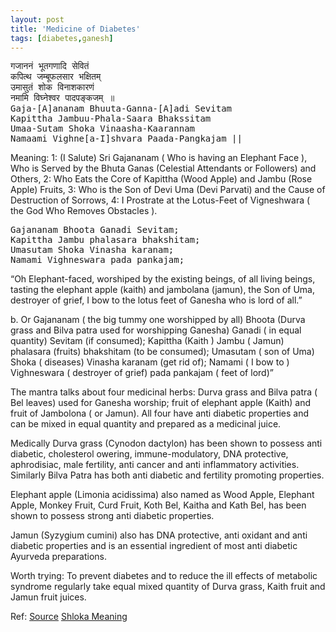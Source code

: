 ```yaml
---
layout: post
title: 'Medicine of Diabetes'
tags: [diabetes,ganesh]
---
```


<pre>
गजाननं भूतगणादि सेवितं
कपित्थ जम्बूफलसार भक्षितम्
उमासुतं शोक विनाशकारणं
नमामि विघ्नेश्वर पादपङ्कजम् ॥
Gaja-[A]ananam Bhuuta-Ganna-[A]adi Sevitam
Kapittha Jambuu-Phala-Saara Bhakssitam
Umaa-Sutam Shoka Vinaasha-Kaarannam
Namaami Vighne[a-I]shvara Paada-Pangkajam ||
</pre>

Meaning:
1: (I Salute) Sri Gajananam ( Who is having an Elephant Face ), Who is Served by the Bhuta Ganas (Celestial Attendants or Followers) and Others,
2: Who Eats the Core of Kapittha (Wood Apple) and Jambu (Rose Apple) Fruits,
3: Who is the Son of Devi Uma (Devi Parvati) and the Cause of Destruction of Sorrows,
4: I Prostrate at the Lotus-Feet of Vigneshwara ( the God Who Removes Obstacles ).



<pre>
Gajananam Bhoota Ganadi Sevitam; 
Kapittha Jambu phalasara bhakshitam; 
Umasutam Shoka Vinasha karanam; 
Namami Vighneswara pada pankajam;
</pre>


“Oh Elephant-faced, worshiped by the existing beings, of all living beings, tasting the elephant apple (kaith) and jambolana (jamun), the Son of Uma, destroyer of grief, I bow to the lotus feet of Ganesha who is lord of all.”

b.  Or  Gajananam ( the big tummy one worshipped by all) Bhoota (Durva grass and Bilva patra used for worshipping Ganesha) Ganadi ( in equal quantity)  Sevitam (if consumed); Kapittha (Kaith ) Jambu ( Jamun) phalasara (fruits)  bhakshitam (to be consumed); Umasutam ( son of Uma) Shoka ( diseases) Vinasha karanam (get rid of); Namami ( I bow to ) Vighneswara ( destroyer of grief) pada pankajam ( feet of lord)”

 The mantra talks about four medicinal herbs: Durva grass and Bilva patra ( Bel leaves) used for Ganesha worship; fruit of elephant apple (Kaith) and fruit of Jambolona ( or Jamun). All four have anti diabetic properties and can be mixed in equal quantity and prepared as a medicinal juice.

 Medically Durva grass (Cynodon dactylon) has been shown to possess anti diabetic, cholesterol owering, immune-modulatory, DNA protective, aphrodisiac, male fertility, anti cancer and anti inflammatory activities. Similarly Bilva Patra has both anti diabetic and fertility promoting properties.

 Elephant apple (Limonia acidissima) also named as Wood Apple, Elephant Apple, Monkey Fruit, Curd Fruit, Koth Bel, Kaitha  and Kath Bel, has been shown to possess strong anti diabetic properties.

 Jamun (Syzygium cumini) also has DNA protective, anti oxidant and anti diabetic properties and is an essential ingredient of most anti diabetic Ayurveda preparations.

Worth trying: To prevent diabetes and to reduce the ill effects of metabolic syndrome regularly take equal mixed quantity of Durva grass, Kaith fruit and Jamun fruit juices.

Ref:
[Source](http://blog.kkaggarwal.com/2012/10/why-lord-ganesha-never-suffered-from-diabetes-inspite-of-having-pot-belly-obesity/)
[Shloka Meaning](http://greenmesg.org/mantras_slokas/sri_ganesha-gajananam_bhutaganadi_sevitam.php)